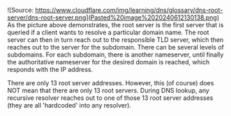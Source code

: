 ![Source: https://www.cloudflare.com/img/learning/dns/glossary/dns-root-server/dns-root-server.png](Pasted%20image%2020240612130138.png)
As the picture above demonstrates, the root server is the first server that is queried if a client wants to resolve a particular domain name. The root server can then in turn reach out to the responsible TLD server, which then reaches out to the server for the subdomain. There can be several levels of subdomains. For each subdomain, there is another nameserver, until finally the authoritative nameserver for the desired domain is reached, which responds with the IP address.

There are only 13 root server addresses. However, this (of course) does NOT mean that there are only 13 root servers. During DNS lookup, any recursive resolver reaches out to one of those 13 root server addresses (they are all 'hardcoded' into any resolver).